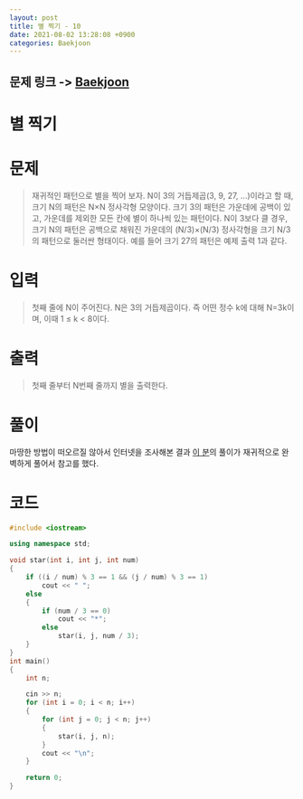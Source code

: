 ```yaml
---
layout: post
title: 별 찍기 - 10
date: 2021-08-02 13:28:08 +0900
categories: Baekjoon
---
```


## 문제 링크 -> [Baekjoon](https://www.acmicpc.net/problem/2447)
# 별 찍기

# 문제
> 재귀적인 패턴으로 별을 찍어 보자. N이 3의 거듭제곱(3, 9, 27, ...)이라고 할 때, 크기 N의 패턴은 N×N 정사각형 모양이다.
> 크기 3의 패턴은 가운데에 공백이 있고, 가운데를 제외한 모든 칸에 별이 하나씩 있는 패턴이다.
> N이 3보다 클 경우, 크기 N의 패턴은 공백으로 채워진 가운데의 (N/3)×(N/3) 정사각형을 크기 N/3의 패턴으로 둘러싼 형태이다. 예를 들어 크기 27의 패턴은 예제 출력 1과 같다.

# 입력
> 첫째 줄에 N이 주어진다. N은 3의 거듭제곱이다. 즉 어떤 정수 k에 대해 N=3k이며, 이때 1 ≤ k < 8이다.

# 출력
> 첫째 줄부터 N번째 줄까지 별을 출력한다.

# 풀이
마땅한 방법이 떠오르질 않아서 인터넷을 조사해본 결과 [이 분](https://cryptosalamander.tistory.com/38)의 풀이가 재귀적으로 완벽하게 풀어서 참고를 했다.

# 코드
```c++
#include <iostream>

using namespace std;

void star(int i, int j, int num)
{
	if ((i / num) % 3 == 1 && (j / num) % 3 == 1)
		cout << " ";
	else
	{
		if (num / 3 == 0)
			cout << "*";
		else
			star(i, j, num / 3);
	}
}
int main()
{
	int n;

	cin >> n;
	for (int i = 0; i < n; i++)
	{
		for (int j = 0; j < n; j++)
		{
			star(i, j, n);
		}
		cout << "\n";
	}

	return 0;
}
```